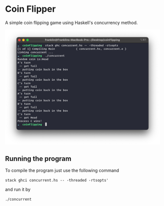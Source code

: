 # Coin Flipper

A simple coin flipping game using Haskell's concurrency method.

![How to Run](Screenshot.png)

## Running the program

To compile the program just use the following command

 `stack ghci concurrent.hs -- -threaded -rtsopts'`

and run it by

`./concurrent`
